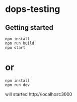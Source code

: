 # dops-testing

## Getting started
	npm install 
	npm run build 
	npm start

# or
	npm install 
	npm run dev


will started http://localhost:3000
